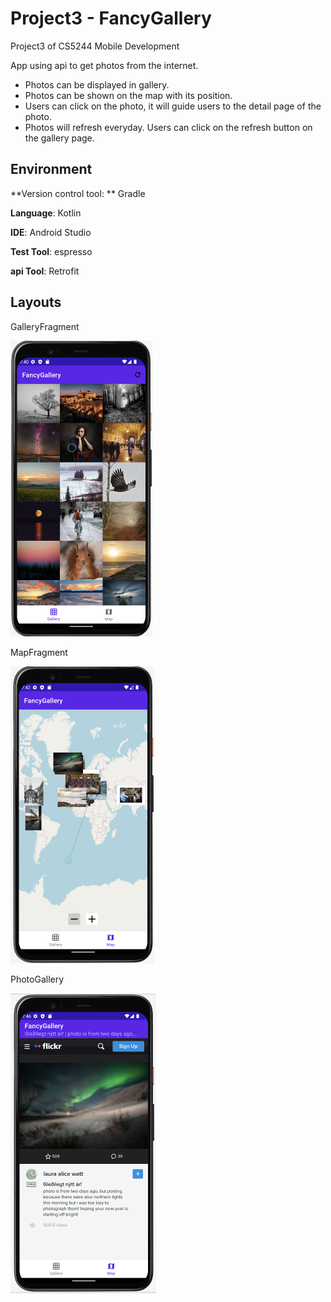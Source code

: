 # Project3 - FancyGallery

Project3 of CS5244 Mobile Development



App using api to get photos from the internet. 

- Photos can be displayed in gallery.
- Photos can be shown on the map with its position.
- Users can click on the photo, it will guide users to the detail page of the photo. 
- Photos will refresh everyday. Users can click on the refresh button on the gallery page.

## Environment

**Version control tool: ** Gradle

**Language**: Kotlin

**IDE**: Android Studio

**Test Tool**: espresso

**api Tool**: Retrofit



## Layouts

GalleryFragment

<img src="IMG/GalleryFragment.png" alt="image-20230103194105402" style="zoom:50%;" />

MapFragment

<img src="IMG/MapFragment.png" alt="image-20230103194257676" style="zoom:50%;" />

PhotoGallery

<img src="IMG/PhotoPageFragment.png" alt="image-20230103194712328" style="zoom:50%;" />